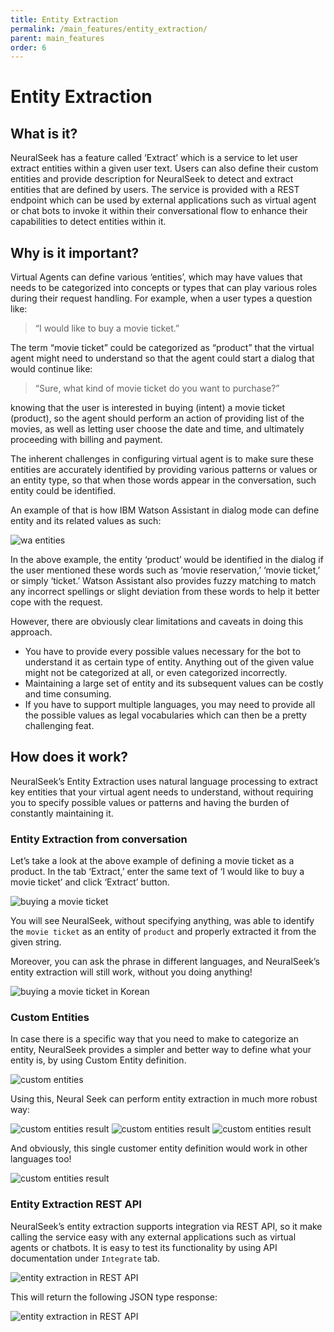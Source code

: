 ```yaml
---
title: Entity Extraction
permalink: /main_features/entity_extraction/
parent: main_features
order: 6
---
```


# Entity Extraction

## What is it?
NeuralSeek has a feature called ‘Extract’ which is a service to let user extract entities within a given user text. Users can also define their custom entities and provide description for NeuralSeek to detect and extract entities that are defined by users. The service is provided with a REST endpoint which can be used by external applications such as virtual agent or chat bots to invoke it within their conversational flow to enhance their capabilities to detect entities within it.

## Why is it important?
Virtual Agents can define various ‘entities’, which may have values that needs to be categorized into concepts or types that can play various roles during their request handling. For example, when a user types a question like:

> “I would like to buy a movie ticket.”

The term “movie ticket” could be categorized as “product” that the virtual agent might need to understand so that the agent could start a dialog that would continue like:

> “Sure, what kind of movie ticket do you want to purchase?”

knowing that the user is interested in buying (intent) a movie ticket (product), so the agent should perform an action of providing list of the movies, as well as letting user choose the date and time, and ultimately proceeding with billing and payment.

The inherent challenges in configuring virtual agent is to make sure these entities are accurately identified by providing various patterns or values or an entity type, so that when those words appear in the conversation, such entity could be identified.

An example of that is how IBM Watson Assistant in dialog mode can define entity and its related values as such:

![wa entities](images/image_001.png)

In the above example, the entity ‘product’ would be identified in the dialog if the user mentioned these words such as ‘movie reservation,’ ‘movie ticket,’ or simply ‘ticket.’ Watson Assistant also provides fuzzy matching to match any incorrect spellings or slight deviation from these words to help it better cope with the request.

However, there are obviously clear limitations and caveats in doing this approach.

- You have to provide every possible values necessary for the bot to understand it as certain type of entity. Anything out of the given value might not be categorized at all, or even categorized incorrectly.
- Maintaining a large set of entity and its subsequent values can be costly and time consuming.
- If you have to support multiple languages, you may need to provide all the possible values as legal vocabularies which can then be a pretty challenging feat.

## How does it work?
NeuralSeek’s Entity Extraction uses natural language processing to extract key entities that your virtual agent needs to understand, without requiring you to specify possible values or patterns and having the burden of constantly maintaining it.

### Entity Extraction from conversation
Let’s take a look at the above example of defining a movie ticket as a product. In the tab ‘Extract,’ enter the same text of ‘I would like to buy a movie ticket’ and click ‘Extract’ button.

![buying a movie ticket](images/image_002.png)

You will see NeuralSeek, without specifying anything, was able to identify the `movie ticket` as an entity of `product` and properly extracted it from the given string.

Moreover, you can ask the phrase in different languages, and NeuralSeek’s entity extraction will still work, without you doing anything!

![buying a movie ticket in Korean](images/image_003.png)

### Custom Entities
In case there is a specific way that you need to make to categorize an entity, NeuralSeek provides a simpler and better way to define what your entity is, by using Custom Entity definition.

![custom entities](images/image_004.png)

Using this, Neural Seek can perform entity extraction in much more robust way:

![custom entities result](images/image_005.png)
![custom entities result](images/image_006.png)
![custom entities result](images/image_007.png)

And obviously, this single customer entity definition would work in other languages too!

![custom entities result](images/image_008.png)

### Entity Extraction REST API
NeuralSeek’s entity extraction supports integration via REST API, so it make calling the service easy with any external applications such as virtual agents or chatbots. It is easy to test its functionality by using API documentation under `Integrate` tab.

![entity extraction in REST API](images/image_009.png)

This will return the following JSON type response:

![entity extraction in REST API](images/image_010.png)